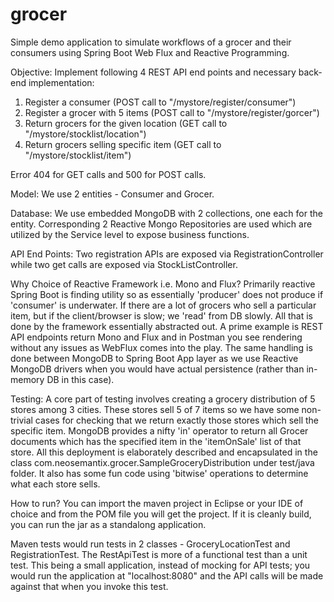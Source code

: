 # grocer

Simple demo application to simulate workflows of a grocer and their consumers using Spring Boot Web Flux and Reactive Programming.

Objective:
Implement following 4 REST API end points and necessary back-end implementation:

1)  Register a consumer (POST call to "/mystore/register/consumer")
2)  Register a grocer with 5 items (POST call to "/mystore/register/gorcer")
3)  Return grocers for the given location (GET call to "/mystore/stocklist/location")
4)  Return grocers selling specific item (GET call to "/mystore/stocklist/item")

Error 404 for GET calls and 500 for POST calls.

Model:
We use 2 entities - Consumer and Grocer. 

Database:
We use embedded MongoDB with 2 collections, one each for the entity. Corresponding 2 Reactive Mongo Repositories are used which are utilized by the Service level to expose business functions.

API End Points:
Two registration APIs are exposed via RegistrationController while two get calls are exposed via StockListController.

Why Choice of Reactive Framework i.e. Mono and Flux?
Primarily reactive Spring Boot is finding utility so as essentially 'producer' does not produce if 'consumer' is underwater. If there are a lot of grocers who sell a particular item, but if the client/browser is slow; we 'read' from DB slowly. All that is done by the framework essentially abstracted out. A prime example is REST API endpoints return Mono and Flux and in Postman you see rendering without any issues as WebFlux comes into the play. The same handling is done between MongoDB to Spring Boot App layer as we use Reactive MongoDB drivers when you would have actual persistence (rather than in-memory DB in this case). 

Testing:
A core part of testing involves creating a grocery distribution of 5 stores among 3 cities. These stores sell 5 of 7 items so we have some non-trivial cases for checking that we return exactly those stores which sell the specific item. MongoDB provides a nifty 'in' operator to return all Grocer documents which has the specified item in the 'itemOnSale' list of that store. All this deployment is elaborately described and encapsulated in the class com.neosemantix.grocer.SampleGroceryDistribution under test/java folder. It also has some fun code using 'bitwise' operations to determine what each store sells.

How to run?
You can import the maven project in Eclipse or your IDE of choice and from the POM file you will get the project. If it is cleanly build, you can run the jar as a standalong application.

Maven tests would run tests in 2 classes - GroceryLocationTest and RegistrationTest. The RestApiTest is more of a functional test than a unit test. This being a small application, instead of mocking for API tests; you would run the application at "localhost:8080" and the API calls will be made against that when you invoke this test.
